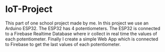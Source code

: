 # IoT-Project
This part of one school project made by me. In this project we use an Arduino ESP32. The ESP32 has 4 potentiometers. 
The ESP32 is connected to a Firebase Realtime Database where ir collect in real time the values of each potentiometer.
Finally I create a simple Web App which is connected to Firebase to get the last values of each potentiometer.
